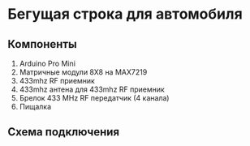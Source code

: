 # Бегущая строка для автомобиля

## Компоненты
1. Arduino Pro Mini
2. Матричные модули 8Х8 на MAX7219
3. 433mhz RF приемник
4. 433mhz антена для 433mhz RF приемник
5. Брелок 433 MHz RF передатчик (4 канала)
6. Пищалка

## Схема подключения
